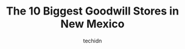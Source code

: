 ---
layout: ampstory
image: https://i0.wp.com/paketmu.com/wp-content/uploads/2023/06/savers-0-in-new-mexico-1686370933.jpeg?resize=640,853
author: techidn
featured: false
description: Explore the diverse Goodwill Store scene in New Mexico, home to an incredible selection of 10 establishments catering to every taste. Whether youre in search of iconic favorites or undiscov
title: The 10 Biggest Goodwill Stores in New Mexico
cover:
   title: The 10 Biggest Goodwill Stores in New Mexico
   subtitle: RICKPATE
   background: https://paketmu.com/wp-content/uploads/2023/06/savers-0-in-new-mexico-1686370933.jpeg

pages: 
 - layout: thirds
   top: <h1>#1 Thrift Town</h1>
   bottom: "<p>They take credit cards 💳 and debit.  The prices go up if the brands are nicer keep that in mind, no matter what the condition.  But, other than that its one of my fav</p>"
   background: https://paketmu.com/wp-content/uploads/2023/06/savers-1-in-new-mexico-1686370934.jpeg
   backgroundblur: true
 - layout: thirds
   top: <h1>#2 Savers</h1>
   bottom: "<p>I love thrift shopping but this Savers is dirty and the building has alot of issues when it rains. Half the womens section was closed off because of water coming in whil</p>"
   background: https://paketmu.com/wp-content/uploads/2023/06/savers-2-in-new-mexico-1686370935.jpeg
   cta:
      link: https://paketmu.com/the-10-biggest-goodwill-stores-in-new-mexico/
      text: The 10 Biggest Goodwill Stores in New Mexico
 - layout: thirds
   top: <h1>#3 Goodwill Outlet</h1>
   bottom: "<p>I bought a pair of pants at one good will and since they dont let you try on in store the lady there said I could return within 7 days and get my money back. I went to r</p>"
   background: https://paketmu.com/wp-content/uploads/2023/06/savers-3-in-new-mexico-1686370937.jpeg
   cta:
      link: https://paketmu.com/the-10-biggest-goodwill-stores-in-new-mexico/
      text: The 10 Biggest Goodwill Stores in New Mexico
 - layout: thirds
   top: <h1>#4 Goodwill</h1>
   bottom: "<p>7120 Holly Ave NE, Albuquerque, NM 87113, United States</p>"
   background: https://images.unsplash.com/photo-1546497974-b213c9efb599?ixlib=rb-4.0.3&ixid=MnwxMjA3fDB8MHxwaG90by1wYWdlfHx8fGVufDB8fHx8&auto=format&fit=crop&w=640&h=853&q=80
   cta:
      link: https://paketmu.com/the-10-biggest-goodwill-stores-in-new-mexico/
      text: The 10 Biggest Goodwill Stores in New Mexico
 - layout: thirds
   top: <h1>#5 Goodwill</h1>
   bottom: "<p>11500 Menaul Blvd NE, Albuquerque, NM 87112, United States</p>"
   background: https://images.unsplash.com/photo-1510906594845-bc082582c8cc?ixlib=rb-4.0.3&ixid=MnwxMjA3fDB8MHxwaG90by1wYWdlfHx8fGVufDB8fHx8&auto=format&fit=crop&w=640&h=853&q=80
   cta:
      link: https://paketmu.com/the-10-biggest-goodwill-stores-in-new-mexico/
      text: The 10 Biggest Goodwill Stores in New Mexico
 - layout: thirds
   top: <h1>#6 Goodwill</h1>
   bottom: "<p>North Main Street, 2593 Three Crosses Ave, Las Cruces, NM 88001, United States</p>"
   background: https://images.unsplash.com/photo-1608411404720-c8f0417bcdba?ixlib=rb-4.0.3&ixid=MnwxMjA3fDB8MHxwaG90by1wYWdlfHx8fGVufDB8fHx8&auto=format&fit=crop&w=640&h=853&q=80
   cta:
      link: https://paketmu.com/the-10-biggest-goodwill-stores-in-new-mexico/
      text: The 10 Biggest Goodwill Stores in New Mexico
 - layout: thirds
   top: <h1>#7 Goodwill</h1>
   bottom: "<p>1861 N Hutton Ave, Farmington, NM 87402, United States</p>"
   background: https://images.unsplash.com/photo-1527066579998-dbbae57f45ce?ixlib=rb-4.0.3&ixid=MnwxMjA3fDB8MHxwaG90by1wYWdlfHx8fGVufDB8fHx8&auto=format&fit=crop&w=640&h=853&q=80
   cta:
      link: https://paketmu.com/the-10-biggest-goodwill-stores-in-new-mexico/
      text: The 10 Biggest Goodwill Stores in New Mexico
 - layout: thirds
   middle: Continue reading...
   background: https://images.unsplash.com/photo-1522441815192-d9f04eb0615c?ixlib=rb-4.0.3&ixid=MnwxMjA3fDB8MHxwaG90by1wYWdlfHx8fGVufDB8fHx8&auto=format&fit=crop&w=640&h=853&q=80
   cta:
      link: https://paketmu.com/the-10-biggest-goodwill-stores-in-new-mexico/
      text: The 10 Biggest Goodwill Stores in New Mexico
      
---